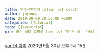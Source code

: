 ```yaml
---
title: 변수선언하기 js(var let const)
author: juyoung
date: 2019-08-09 20:55:00 +0800
categories: [Tutorial]
tags: [javascript]
pin: 변수 선언 설명글 (var let 차이가 잘 나타남)
---
```

[var let 차이](https://velog.io/@bathingape/JavaScript-var-let-const-차이점)
2020년 9월 30일 오후 9시 15분